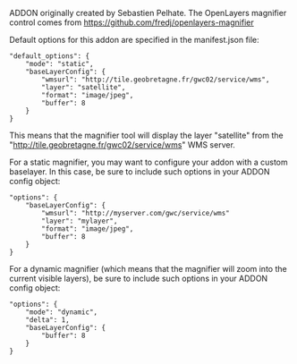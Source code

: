 ADDON originally created by Sebastien Pelhate.
The OpenLayers magnifier control comes from https://github.com/fredj/openlayers-magnifier


Default options for this addon are specified in the manifest.json file:

    "default_options": {
        "mode": "static",
        "baseLayerConfig": {
            "wmsurl": "http://tile.geobretagne.fr/gwc02/service/wms",
            "layer": "satellite",
            "format": "image/jpeg",
            "buffer": 8
        }
    }

This means that the magnifier tool will display the layer "satellite" from the "http://tile.geobretagne.fr/gwc02/service/wms" WMS server.

For a static magnifier, you may want to configure your addon with a custom baselayer.
In this case, be sure to include such options in your ADDON config object:

    "options": {
        "baseLayerConfig": {
            "wmsurl": "http://myserver.com/gwc/service/wms"
            "layer": "mylayer",
            "format": "image/jpeg",
            "buffer": 8
        }
    }


For a dynamic magnifier (which means that the magnifier will zoom into the current visible layers), be sure to include such options in your ADDON config object:

    "options": {
        "mode": "dynamic",
        "delta": 1,
        "baseLayerConfig": {
            "buffer": 8
        }
    }


